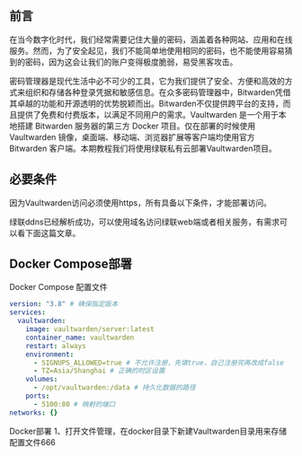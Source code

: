 ## 前言
在当今数字化时代，我们经常需要记住大量的密码，涵盖着各种网站、应用和在线服务。然而，为了安全起见，我们不能简单地使用相同的密码，也不能使用容易猜到的密码，因为这会让我们的账户变得极度脆弱，易受黑客攻击。

密码管理器是现代生活中必不可少的工具，它为我们提供了安全、方便和高效的方式来组织和存储各种登录凭据和敏感信息。在众多密码管理器中，Bitwarden凭借其卓越的功能和开源透明的优势脱颖而出。Bitwarden不仅提供跨平台的支持，而且提供了免费和付费版本，以满足不同用户的需求。Vaultwarden 是一个用于本地搭建 Bitwarden 服务器的第三方 Docker 项目。仅在部署的时候使用 Vaultwarden 镜像，桌面端、移动端、浏览器扩展等客户端均使用官方 Bitwarden 客户端。本期教程我们将使用绿联私有云部署Vaultwarden项目。
## 必要条件
因为Vaultwarden访问必须使用https，所有具备以下条件，才能部署访问。

绿联ddns已经解析成功，可以使用域名访问绿联web端或者相关服务，有需求可以看下面这篇文章。
## Docker Compose部署
Docker Compose 配置文件

```yaml
version: "3.8" # 确保指定版本
services:
  vaultwarden:
    image: vaultwarden/server:latest
    container_name: vaultwarden
    restart: always
    environment:
      - SIGNUPS_ALLOWED=true # 不允许注册，先填true，自己注册完再改成false
      - TZ=Asia/Shanghai # 正确的时区设置
    volumes:
      - /opt/vaultwarden:/data # 持久化数据的路径
    ports:
      - 5100:80 # 映射的端口
networks: {}

````
Docker部署
1、打开文件管理，在docker目录下新建Vaultwarden目录用来存储配置文件666